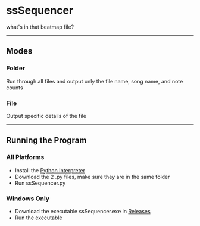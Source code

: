 # ssSequencer
what's in that beatmap file?

-----

## Modes

### Folder
Run through all files and output only the file name, song name, and note counts


### File
Output specific details of the file

-----

## Running the Program

### All Platforms
- Install the [Python Interpreter](https://www.python.org)
- Download the 2 .py files, make sure they are in the same folder
- Run ssSequencer.py

### Windows Only
- Download the executable ssSequencer.exe in [Releases](https://github.com/ddm135/ssSequencer/releases/)
- Run the executable
